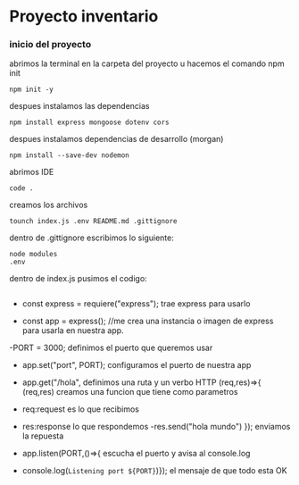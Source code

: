 # Proyecto inventario 
### inicio del proyecto 
abrimos la terminal en la carpeta del proyecto u hacemos el comando npm init 
```
npm init -y
```

despues instalamos las dependencias 
```
npm install express mongoose dotenv cors
```

despues instalamos dependencias de desarrollo (morgan)
```
npm install --save-dev nodemon
```

abrimos IDE
```
code . 
```

creamos los archivos 

```
tounch index.js .env README.md .gittignore
```

dentro de  .gittignore escribimos lo siguiente:  

```
node modules
.env
```

dentro de index.js pusimos el codigo: 
```
```

- const express = requiere("express"); trae express para usarlo

- const app = express(); //me crea una instancia o imagen de express para usarla en nuestra app.  

-PORT = 3000; definimos el puerto que queremos usar 

- app.set("port", PORT); configuramos el puerto de nuestra app

- app.get("/hola", definimos una ruta y un verbo HTTP
(req,res)=>{ (req,res) creamos una funcion que tiene como parametros 
- req:request es lo que recibimos
- res:response lo que respondemos
-res.send("hola mundo") }); enviamos la repuesta 

- app.listen(PORT,()=>{ escucha el puerto y avisa al console.log 
- console.log(`Listening port ${PORT}`)}); el mensaje de que todo esta OK 





